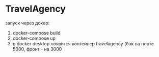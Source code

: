 # TravelAgency

запуск через докер:
1. docker-compose build
2. docker-compose up
3. в docker desktop появится контейнер travelagency (бэк на порте 5000, фронт - на 3000


